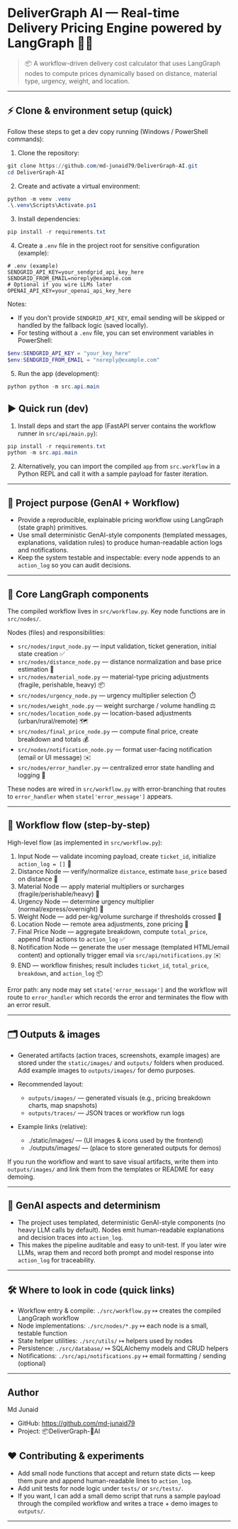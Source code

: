 # DeliverGraph AI — Real-time Delivery Pricing Engine powered by LangGraph  🚚🤖

> 📦 A workflow-driven delivery cost calculator that uses LangGraph nodes to compute prices dynamically based on distance, material type, urgency, weight, and location.

---

## ⚡ Clone & environment setup (quick)

Follow these steps to get a dev copy running (Windows / PowerShell commands):

1. Clone the repository:

```powershell
git clone https://github.com/md-junaid79/DeliverGraph-AI.git
cd DeliverGraph-AI
```

2. Create and activate a virtual environment:

```powershell
python -m venv .venv
.\.venv\Scripts\Activate.ps1
```

3. Install dependencies:

```powershell
pip install -r requirements.txt
```

4. Create a `.env` file in the project root for sensitive configuration (example):

```
# .env (example)
SENDGRID_API_KEY=your_sendgrid_api_key_here
SENDGRID_FROM_EMAIL=noreply@example.com
# Optional if you wire LLMs later
OPENAI_API_KEY=your_openai_api_key_here
```

Notes:
- If you don't provide `SENDGRID_API_KEY`, email sending will be skipped or handled by the fallback logic (saved locally).
- For testing without a `.env` file, you can set environment variables in PowerShell:

```powershell
$env:SENDGRID_API_KEY = "your_key_here"
$env:SENDGRID_FROM_EMAIL = "noreply@example.com"
```
5. Run the  app (development):

```powershell
python python -m src.api.main
```

## ▶️ Quick run (dev)

1. Install deps and start the app (FastAPI server contains the workflow runner in `src/api/main.py`):

```powershell
pip install -r requirements.txt
python -m src.api.main
```

2. Alternatively, you can import the compiled `app` from `src.workflow` in a Python REPL and call it with a sample payload for faster iteration.

---



## 🚀 Project purpose (GenAI + Workflow)

- Provide a reproducible, explainable pricing workflow using LangGraph (state graph) primitives.
- Use small deterministic GenAI-style components (templated messages, explanations, validation rules) to produce human-readable action logs and notifications.
- Keep the system testable and inspectable: every node appends to an `action_log` so you can audit decisions.

---

## 🧭 Core LangGraph components

The compiled workflow lives in `src/workflow.py`. Key node functions are in `src/nodes/`.

Nodes (files) and responsibilities:

- `src/nodes/input_node.py` — input validation, ticket generation, initial state creation ✅
- `src/nodes/distance_node.py` — distance normalization and base price estimation 📏
- `src/nodes/material_node.py` — material-type pricing adjustments (fragile, perishable, heavy) 📦
- `src/nodes/urgency_node.py` — urgency multiplier selection ⏱️
- `src/nodes/weight_node.py` — weight surcharge / volume handling ⚖️
- `src/nodes/location_node.py` — location-based adjustments (urban/rural/remote) 🗺️
- `src/nodes/final_price_node.py` — compute final price, create breakdown and totals 💰
- `src/nodes/notification_node.py` — format user-facing notification (email or UI message) ✉️
- `src/nodes/error_handler.py` — centralized error state handling and logging 🚨

These nodes are wired in `src/workflow.py` with error-branching that routes to `error_handler` when `state['error_message']` appears.

---

## 🔁 Workflow flow (step-by-step)

High-level flow (as implemented in `src/workflow.py`):

1. Input Node — validate incoming payload, create `ticket_id`, initialize `action_log = []` 🔹
2. Distance Node — verify/normalize `distance`, estimate `base_price` based on distance 🔹
3. Material Node — apply material multipliers or surcharges (fragile/perishable/heavy) 🔹
4. Urgency Node — determine urgency multiplier (normal/express/overnight) 🔹
5. Weight Node — add per-kg/volume surcharge if thresholds crossed 🔹
6. Location Node — remote area adjustments, zone pricing 🔹
7. Final Price Node — aggregate breakdown, compute `total_price`, append final actions to `action_log` ✅
8. Notification Node — generate the user message (templated HTML/email content) and optionally trigger email via `src/api/notifications.py` ✉️
9. END — workflow finishes; result includes `ticket_id`, `total_price`, `breakdown`, and `action_log` 📦

Error path: any node may set `state['error_message']` and the workflow will route to `error_handler` which records the error and terminates the flow with an error result.

---

## 🗂️ Outputs & images

- Generated artifacts (action traces, screenshots, example images) are stored under the `static/images/` and `outputs/` folders when produced. Add example images to `outputs/images/` for demo purposes.

- Recommended layout:
  - `outputs/images/` — generated visuals (e.g., pricing breakdown charts, map snapshots)
  - `outputs/traces/` — JSON traces or workflow run logs

- Example links (relative):
  - ./static/images/ — (UI images & icons used by the frontend)
  - ./outputs/images/ — (place to store generated outputs for demos)

If you run the workflow and want to save visual artifacts, write them into `outputs/images/` and link them from the templates or README for easy demoing.

---

## 🧪 GenAI aspects and determinism

- The project uses templated, deterministic GenAI-style components (no heavy LLM calls by default). Nodes emit human-readable explanations and decision traces into `action_log`.
- This makes the pipeline auditable and easy to unit-test. If you later wire LLMs, wrap them and record both prompt and model response into `action_log` for traceability.

---

## 🛠️ Where to look in code (quick links)

- Workflow entry & compile: `./src/workflow.py` ↦ creates the compiled LangGraph workflow
- Node implementations: `./src/nodes/*.py` ↦ each node is a small, testable function
- State helper utilities: `./src/utils/` ↦ helpers used by nodes
- Persistence: `./src/database/` ↦ SQLAlchemy models and CRUD helpers
- Notifications: `./src/api/notifications.py` ↦ email formatting / sending (optional)

---


## Author

Md Junaid

- GitHub: https://github.com/md-junaid79
- Project: 📦DeliverGraph-🤖AI


## ❤️ Contributing & experiments

- Add small node functions that accept and return state dicts — keep them pure and append human-readable lines to `action_log`.
- Add unit tests for node logic under `tests/` or `src/tests/`.
- If you want, I can add a small demo script that runs a sample payload through the compiled workflow and writes a trace + demo images to `outputs/`.

---

